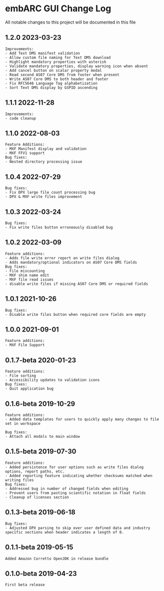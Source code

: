 # embARC GUI Change Log

All notable changes to this project will be documented in this file

## 1.2.0 2023-03-23
	Improvements:
	- Add Text DMS manifest validation
	- Allow custom file naming for Text DMS download
	- Highlight mandatory properties with asterisk
	- Validate mandatory properties, display warning icon when absent
	- Add cancel button on scalar property modal
	- Read second AS07 Core DMS from footer when present
	- Write AS07 Core DMS to both header and footer
	- Fix RFC5646 Language Tag alphabetization
	- Sort Text DMS display by GSPID ascending

## 1.1.1 2022-11-28
	Improvements:
	- code cleanup

## 1.1.0 2022-08-03
	Feature Additions:
	- MXF Manifest display and validation
	- MXF FFV1 support
	Bug fixes:
	- Nested directory processing issue

## 1.0.4 2022-07-29
	Bug fixes:
	- Fix DPX large file count processing bug
	- DPX & MXF write files improvement

## 1.0.3 2022-03-24
	Bug fixes:
	- Fix write files button erroneously disabled bug

## 1.0.2 2022-03-09
	Feature additions:
	- Adds file write error report on write files dialog
	- Adds mandatory/optional indicators on AS07 Core DMS fields
	Bug fixes:
	- File miscounting
	- MXF shim name edit
	- MXF file read issues
	- disable write files if missing AS07 Core DMS or required fields

## 1.0.1 2021-10-26
	Bug fixes:
	- Disable write files button when required core fields are empty

## 1.0.0 2021-09-01
	Feature additions:
	- MXF File Support

## 0.1.7-beta 2020-01-23
	Feature additions:
	- File sorting
	- Accessibility updates to validation icons
	Bug fixes:
	- Quit application bug

## 0.1.6-beta 2019-10-29
	Feature additions:
	- Added data templates for users to quickly apply many changes to file set in workspace
	
	Bug fixes:
	- Attach all modals to main window

## 0.1.5-beta 2019-07-30
	Feature additions:
	- Added persistence for user options such as write files dialog options, report paths, etc.
	- Added reporting feature indicating whether checksums matched when writing files
	Bug fixes:
	- Addressed bug in number of changed fields when editing
	- Prevent users from pasting scientific notation in float fields
	- Cleanup of licenses section

## 0.1.3-beta 2019-06-18
	Bug fixes:
	- Adjusted DPX parsing to skip over user defined data and industry specific sections when header indicates a length of 0.

## 0.1.1-beta 2019-05-15
	Added Amazon Corretto OpenJDK in release bundle

## 0.1.0-beta 2019-04-23
	First beta release
